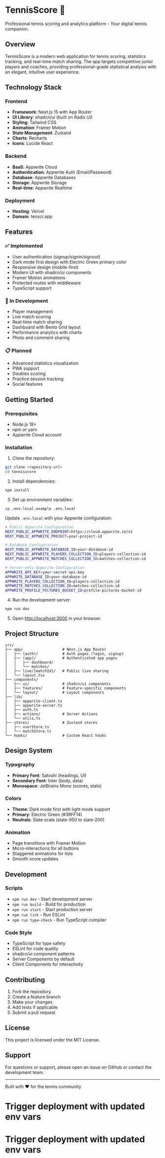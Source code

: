 # TennisScore 🎾

Professional tennis scoring and analytics platform - Your digital tennis companion.

## Overview

TennisScore is a modern web application for tennis scoring, statistics tracking, and real-time match sharing. The app targets competitive junior players and coaches, providing professional-grade statistical analysis with an elegant, intuitive user experience.

## Technology Stack

### Frontend
- **Framework**: Next.js 15 with App Router
- **UI Library**: shadcn/ui (built on Radix UI)
- **Styling**: Tailwind CSS
- **Animation**: Framer Motion
- **State Management**: Zustand
- **Charts**: Recharts
- **Icons**: Lucide React

### Backend
- **BaaS**: Appwrite Cloud
- **Authentication**: Appwrite Auth (Email/Password)
- **Database**: Appwrite Databases
- **Storage**: Appwrite Storage
- **Real-time**: Appwrite Realtime

### Deployment
- **Hosting**: Vercel
- **Domain**: tenscr.app

## Features

### ✅ Implemented
- User authentication (signup/signin/signout)
- Dark mode first design with Electric Green primary color
- Responsive design (mobile-first)
- Modern UI with shadcn/ui components
- Framer Motion animations
- Protected routes with middleware
- TypeScript support

### 🚧 In Development
- Player management
- Live match scoring
- Real-time match sharing
- Dashboard with Bento Grid layout
- Performance analytics with charts
- Photo and comment sharing

### 📋 Planned
- Advanced statistics visualization
- PWA support
- Doubles scoring
- Practice session tracking
- Social features

## Getting Started

### Prerequisites
- Node.js 18+ 
- npm or yarn
- Appwrite Cloud account

### Installation

1. Clone the repository:
```bash
git clone <repository-url>
cd tennisscore
```

2. Install dependencies:
```bash
npm install
```

3. Set up environment variables:
```bash
cp .env.local.example .env.local
```

Update `.env.local` with your Appwrite configuration:
```bash
# Public Appwrite Configuration
NEXT_PUBLIC_APPWRITE_ENDPOINT=https://cloud.appwrite.io/v1
NEXT_PUBLIC_APPWRITE_PROJECT=your-project-id

# Database Configuration
NEXT_PUBLIC_APPWRITE_DATABASE_ID=your-database-id
NEXT_PUBLIC_APPWRITE_PLAYERS_COLLECTION_ID=players-collection-id
NEXT_PUBLIC_APPWRITE_MATCHES_COLLECTION_ID=matches-collection-id

# Server-only Appwrite Configuration
APPWRITE_API_KEY=your-secret-api-key
APPWRITE_DATABASE_ID=your-database-id
APPWRITE_PLAYERS_COLLECTION_ID=players-collection-id
APPWRITE_MATCHES_COLLECTION_ID=matches-collection-id
APPWRITE_PROFILE_PICTURES_BUCKET_ID=profile-pictures-bucket-id
```

4. Run the development server:
```bash
npm run dev
```

5. Open [http://localhost:3000](http://localhost:3000) in your browser.

## Project Structure

```
src/
├── app/                  # Next.js App Router
│   ├── (auth)/           # Auth pages (login, signup)
│   ├── (app)/            # Authenticated app pages
│   │   ├── dashboard/
│   │   └── matches/
│   ├── live/[matchId]/   # Public live sharing
│   └── layout.tsx
├── components/
│   ├── ui/               # shadcn/ui components
│   ├── features/         # Feature-specific components
│   └── layout/           # Layout components
├── lib/
│   ├── appwrite-client.ts
│   ├── appwrite-server.ts
│   ├── auth.ts
│   ├── actions/          # Server Actions
│   └── utils.ts
├── stores/               # Zustand stores
│   ├── userStore.ts
│   └── matchStore.ts
└── hooks/                # Custom React hooks
```

## Design System

### Typography
- **Primary Font**: Satoshi (headings, UI)
- **Secondary Font**: Inter (body, data)
- **Monospace**: JetBrains Mono (scores, stats)

### Colors
- **Theme**: Dark mode first with light mode support
- **Primary**: Electric Green (#39FF14)
- **Neutrals**: Slate scale (slate-950 to slate-200)

### Animation
- Page transitions with Framer Motion
- Micro-interactions for all buttons
- Staggered animations for lists
- Smooth score updates

## Development

### Scripts
- `npm run dev` - Start development server
- `npm run build` - Build for production
- `npm run start` - Start production server
- `npm run lint` - Run ESLint
- `npm run type-check` - Run TypeScript compiler

### Code Style
- TypeScript for type safety
- ESLint for code quality
- shadcn/ui component patterns
- Server Components by default
- Client Components for interactivity

## Contributing

1. Fork the repository
2. Create a feature branch
3. Make your changes
4. Add tests if applicable
5. Submit a pull request

## License

This project is licensed under the MIT License.

## Support

For questions or support, please open an issue on GitHub or contact the development team.

---

Built with ❤️ for the tennis community
# Trigger deployment with updated env vars
# Trigger deployment with updated env vars

